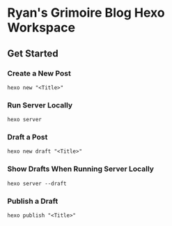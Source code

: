 # Ryan's Grimoire Blog Hexo Workspace

## Get Started

### Create a New Post

```shell
hexo new "<Title>"
```

### Run Server Locally

```shell
hexo server
```

### Draft a Post

```shell
hexo new draft "<Title>"
```

### Show Drafts When Running Server Locally

```shell
hexo server --draft
```

### Publish a Draft

```shell
hexo publish "<Title>"
```
